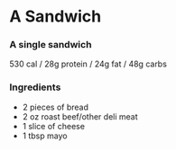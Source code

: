 # A Sandwich

### A single sandwich
530 cal / 28g protein / 24g fat / 48g carbs

### Ingredients
* 2 pieces of bread
* 2 oz roast beef/other deli meat
* 1 slice of cheese
* 1 tbsp mayo
